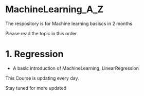 # MachineLearning_A_Z
The respository is for Machine learning basiscs in 2 months

Please read the topic in this order

# 1. Regression

- A basic introduction of MachineLearning, LinearRegression


This Course is updating every day.

Stay tuned for more updated

